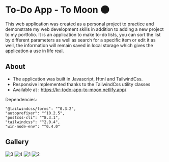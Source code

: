 # To-Do App - To Moon 🌑
This web application was created as a personal project to practice and demonstrate my web development skills in addition to adding a new project to my portfolio. It is an application to make to-do lists, you can sort the list by different parameters as well as search for a specific item or edit it as well, the information will remain saved in local storage which gives the application a use in life real.

## About
 - The application was built in Javascript, Html and TailwindCss.
 - Responsive implemented thanks to the TailwindCss utility classes  
 - Available at : https://kr-todo-app-to-moon.netlify.app/

  Dependencies:
  
    "@tailwindcss/forms": "^0.3.2",
    "autoprefixer": "^10.2.5",
    "postcss-cli": "^8.3.1",
    "tailwindcss": "^2.0.4",
    "win-node-env": "^0.4.0"
    
## Gallery
![3](https://user-images.githubusercontent.com/69731479/113071033-8aca6880-9189-11eb-844b-99753088557f.gif)
![4](https://user-images.githubusercontent.com/69731479/113071034-8b62ff00-9189-11eb-950b-a3cdcdef148f.gif)
![1](https://user-images.githubusercontent.com/69731479/113071035-8bfb9580-9189-11eb-8e2d-292011df9627.gif)
![2](https://user-images.githubusercontent.com/69731479/113071037-8bfb9580-9189-11eb-9e4d-eb30e1c82aca.gif)
